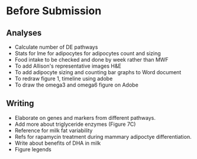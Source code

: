 

# Before Submission

## Analyses

* Calculate number of DE pathways
* Stats for lme for adipocytes for adipocytes count and sizing 
* Food intake to be checked and done by week rather than MWF
* To add Allison's representative images H&E
* To add adipocyte sizing and counting bar graphs to Word document
* To redraw figure 1, timeline using adobe
* To draw the omega3 and omega6 figure on Adobe 

## Writing

* Elaborate on genes and markers from different pathways.
* Add more about triglyceride enzymes (Figure 7C)
* Reference for milk fat variability
* Refs for rapamycin treatment during mammary adipoctye differentiation.
* Write about benefits of DHA in milk
* Figure legends
